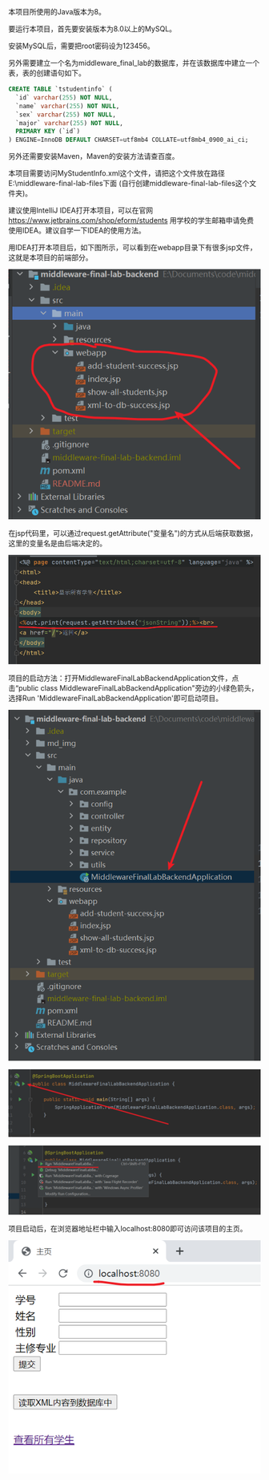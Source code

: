 本项目所使用的Java版本为8。

要运行本项目，首先要安装版本为8.0以上的MySQL。

安装MySQL后，需要把root密码设为123456。

另外需要建立一个名为middleware_final_lab的数据库，并在该数据库中建立一个表，表的创建语句如下。

```sql
CREATE TABLE `tstudentinfo` (
  `id` varchar(255) NOT NULL,
  `name` varchar(255) NOT NULL,
  `sex` varchar(255) NOT NULL,
  `major` varchar(255) NOT NULL,
  PRIMARY KEY (`id`)
) ENGINE=InnoDB DEFAULT CHARSET=utf8mb4 COLLATE=utf8mb4_0900_ai_ci;
```

另外还需要安装Maven，Maven的安装方法请查百度。

本项目需要访问MyStudentInfo.xml这个文件，请把这个文件放在路径E:\middleware-final-lab-files下面 (自行创建middleware-final-lab-files这个文件夹)。

建议使用IntelliJ IDEA打开本项目，可以在官网 https://www.jetbrains.com/shop/eform/students 用学校的学生邮箱申请免费使用IDEA。建议自学一下IDEA的使用方法。

用IDEA打开本项目后，如下图所示，可以看到在webapp目录下有很多jsp文件，这就是本项目的前端部分。



![image-20211123194745221.png](md_img/image-20211123194745221.png)



在jsp代码里，可以通过request.getAttribute("变量名")的方式从后端获取数据，这里的变量名是由后端决定的。



![image-20211123201925512](md_img/image-20211123201925512.png)



项目的启动方法：打开MiddlewareFinalLabBackendApplication文件，点击“public class MiddlewareFinalLabBackendApplication"旁边的小绿色箭头，选择Run 'MiddlewareFinalLabBackendApplication'即可启动项目。



![image-20211124085238902](md_img/image-20211124085238902.png)



![image-20211124085335652](md_img/image-20211124085335652.png)



![image-20211124085413273](md_img/image-20211124085413273.png)



项目启动后，在浏览器地址栏中输入localhost:8080即可访问该项目的主页。



![image-20211124085617988](md_img/image-20211124085617988.png)